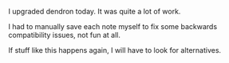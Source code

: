 
I upgraded dendron today. It was quite a lot of work.

I had to manually save each note myself to fix some backwards compatibility issues, not fun at all.

If stuff like this happens again, I will have to look for alternatives.
